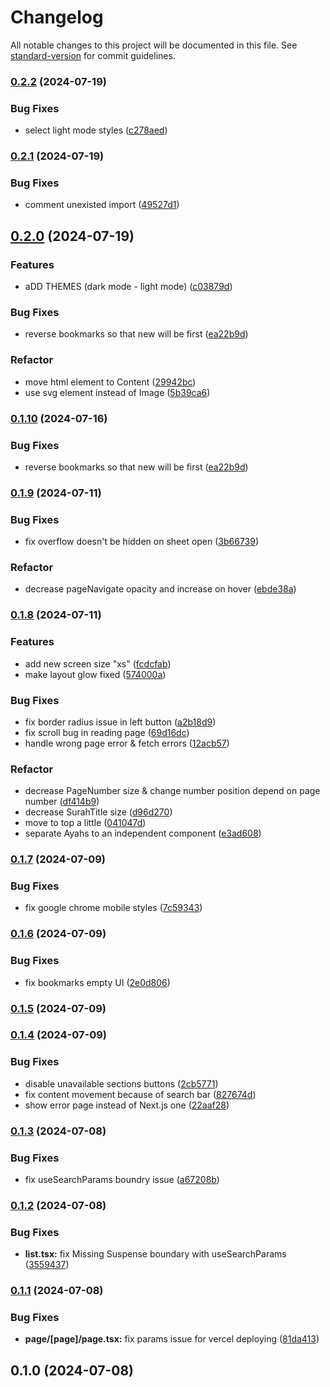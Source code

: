 # Changelog

All notable changes to this project will be documented in this file. See [standard-version](https://github.com/conventional-changelog/standard-version) for commit guidelines.

### [0.2.2](https://github.com/USERNAME/REPOSITORY_NAME/compare/v0.2.1...v0.2.2) (2024-07-19)


### Bug Fixes

* select light mode styles ([c278aed](https://github.com/USERNAME/REPOSITORY_NAME/commitsc278aed96015512b36b5335dcae4800040001db8))

### [0.2.1](https://github.com/USERNAME/REPOSITORY_NAME/compare/v0.2.0...v0.2.1) (2024-07-19)


### Bug Fixes

* comment unexisted import ([49527d1](https://github.com/USERNAME/REPOSITORY_NAME/commits49527d14d22966153087509fccdf161588f82b93))

## [0.2.0](https://github.com/USERNAME/REPOSITORY_NAME/compare/v0.1.9...v0.2.0) (2024-07-19)


### Features

* aDD THEMES (dark mode - light mode) ([c03879d](https://github.com/USERNAME/REPOSITORY_NAME/commitsc03879d2edaaddc2b0939cd259dc15332f6bac6d))


### Bug Fixes

* reverse bookmarks so that new will be first ([ea22b9d](https://github.com/USERNAME/REPOSITORY_NAME/commitsea22b9d32a8f0860b8688fdc0cdb7d3dd950e435))


### Refactor

* move html element to Content ([29942bc](https://github.com/USERNAME/REPOSITORY_NAME/commits29942bcc359280e7fe8813937e3df1fe452c9d67))
* use svg element instead of Image ([5b39ca6](https://github.com/USERNAME/REPOSITORY_NAME/commits5b39ca6d79a17c984bac5c9b0c2091cb4e1943f2))

### [0.1.10](https://github.com/USERNAME/REPOSITORY_NAME/compare/v0.1.9...v0.1.10) (2024-07-16)


### Bug Fixes

* reverse bookmarks so that new will be first ([ea22b9d](https://github.com/USERNAME/REPOSITORY_NAME/commitsea22b9d32a8f0860b8688fdc0cdb7d3dd950e435))

### [0.1.9](https://github.com/USERNAME/REPOSITORY_NAME/compare/v0.1.8...v0.1.9) (2024-07-11)


### Bug Fixes

* fix overflow doesn't be hidden on sheet open ([3b66739](https://github.com/USERNAME/REPOSITORY_NAME/commits3b667397ae11d2bc02656569493b48cdce5d1273))


### Refactor

* decrease pageNavigate opacity and increase on hover ([ebde38a](https://github.com/USERNAME/REPOSITORY_NAME/commitsebde38aa66ec57c7e8c41e8ced47e22c7189142f))

### [0.1.8](https://github.com/USERNAME/REPOSITORY_NAME/compare/v0.1.7...v0.1.8) (2024-07-11)


### Features

* add new screen size "xs" ([fcdcfab](https://github.com/USERNAME/REPOSITORY_NAME/commitsfcdcfabd5938bbbee44c21b4d358897f182e4499))
* make layout glow fixed ([574000a](https://github.com/USERNAME/REPOSITORY_NAME/commits574000a140107bbdb0db7bf6f0f6d01f50f153bb))


### Bug Fixes

* fix border radius issue in left button ([a2b18d9](https://github.com/USERNAME/REPOSITORY_NAME/commitsa2b18d91a574fde3a5931cd353806cbe67c9943d))
* fix scroll bug in reading page ([69d16dc](https://github.com/USERNAME/REPOSITORY_NAME/commits69d16dc8a01d4ef576043fc4b3852a34e636a6b1))
* handle wrong page error & fetch errors ([12acb57](https://github.com/USERNAME/REPOSITORY_NAME/commits12acb579f3e1ea3c55e19a8b5d8f0d2f7d7e3289))


### Refactor

* decrease PageNumber size & change number position depend on page number ([df414b9](https://github.com/USERNAME/REPOSITORY_NAME/commitsdf414b9827a5cd8b8af1a5c50033223f13cd4e42))
* decrease SurahTitle size ([d96d270](https://github.com/USERNAME/REPOSITORY_NAME/commitsd96d270cd213fb52ddb3cbfdfb64cef374d7d279))
* move to top a little ([041047d](https://github.com/USERNAME/REPOSITORY_NAME/commits041047d080a91b1444a651d714af2790331a2753))
* separate Ayahs to an independent component ([e3ad608](https://github.com/USERNAME/REPOSITORY_NAME/commitse3ad608c4186e244b9b49eb4aecb0a0c2d6b1c1d))

### [0.1.7](https://github.com/USERNAME/REPOSITORY_NAME/compare/v0.1.6...v0.1.7) (2024-07-09)


### Bug Fixes

* fix google chrome mobile styles ([7c59343](https://github.com/USERNAME/REPOSITORY_NAME/commits7c5934342a38bd69d6e63c09d79e9195847c5156))

### [0.1.6](https://github.com/USERNAME/REPOSITORY_NAME/compare/v0.1.5...v0.1.6) (2024-07-09)


### Bug Fixes

* fix bookmarks empty UI ([2e0d806](https://github.com/USERNAME/REPOSITORY_NAME/commits2e0d806d1522badafa9dffa428257f6f50bfad81))

### [0.1.5](https://github.com/USERNAME/REPOSITORY_NAME/compare/v0.1.4...v0.1.5) (2024-07-09)

### [0.1.4](https://github.com/USERNAME/REPOSITORY_NAME/compare/v0.1.3...v0.1.4) (2024-07-09)


### Bug Fixes

* disable unavailable sections buttons ([2cb5771](https://github.com/USERNAME/REPOSITORY_NAME/commits2cb5771a505f602ca2d455d9deacc5c8004f042a))
* fix content movement because of search bar ([827674d](https://github.com/USERNAME/REPOSITORY_NAME/commits827674d335ed898b0924c56177fe9b6a279ba461))
* show error page instead of Next.js one ([22aaf28](https://github.com/USERNAME/REPOSITORY_NAME/commits22aaf28bb04cd18c997ca3475f66fd568e2903bc))

### [0.1.3](https://github.com/USERNAME/REPOSITORY_NAME/compare/v0.1.2...v0.1.3) (2024-07-08)


### Bug Fixes

* fix useSearchParams boundry issue ([a67208b](https://github.com/USERNAME/REPOSITORY_NAME/commitsa67208b01edb4e12a821075374563a97d13962b3))

### [0.1.2](https://github.com/USERNAME/REPOSITORY_NAME/compare/v0.1.1...v0.1.2) (2024-07-08)


### Bug Fixes

* **list.tsx:** fix Missing Suspense boundary with useSearchParams ([3559437](https://github.com/USERNAME/REPOSITORY_NAME/commits3559437f0d9264150fa44ad3abab213fecc687ae))

### [0.1.1](https://github.com/USERNAME/REPOSITORY_NAME/compare/v0.1.0...v0.1.1) (2024-07-08)


### Bug Fixes

* **page/[page]/page.tsx:** fix params issue for vercel deploying ([81da413](https://github.com/USERNAME/REPOSITORY_NAME/commits81da41368a84f549fe484b65658227720122fd33))

## 0.1.0 (2024-07-08)
